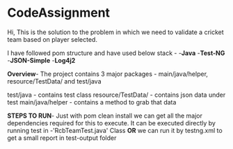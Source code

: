 # CodeAssignment

Hi, 
This is the solution to the problem in which we need to validate a cricket team based on player selected.

I have followed pom structure and have used below stack -
-**Java**
-**Test-NG**
-**JSON-Simple**
-**Log4j2**

**Overview**-
The project contains 3 major packages - main/java/helper, resource/TestData/ and test/java

test/java - contains test class
resource/TestData/ - contains json data under test
main/java/helper - contains a method to grab that data

**STEPS TO RUN**-
Just with pom clean install we can get all the major dependencies required for this to execute.
It can be executed directly by running test in -'RcbTeamTest.java' Class **OR**
we can run it by testng.xml to get a small report in test-output folder
